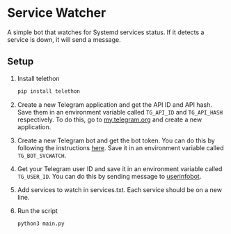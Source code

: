 # Service Watcher

A simple bot that watches for Systemd services status. If it detects a service is down, it will send a message.

## Setup

1. Install telethon

   ```bash
   pip install telethon
   ```

2. Create a new Telegram application and get the API ID and API hash. Save them in an environment variable called `TG_API_ID` and `TG_API_HASH` respectively. To do this, go to [my.telegram.org](https://my.telegram.org/auth) and create a new application.

3. Create a new Telegram bot and get the bot token. You can do this by following the instructions [here](https://core.telegram.org/bots#6-botfather). Save it in an environment variable called `TG_BOT_SVCWATCH`.

4. Get your Telegram user ID and save it in an environment variable called `TG_USER_ID`. You can do this by sending message to [userinfobot](https://t.me/userinfobot).

5. Add services to watch in services.txt. Each service should be on a new line.

6. Run the script

   ```bash
   python3 main.py
   ```
